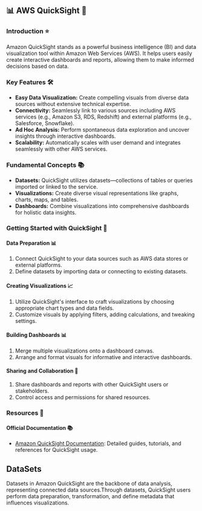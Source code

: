 ##  :bar_chart: AWS QuickSight :rocket:


### Introduction :star:

Amazon QuickSight stands as a powerful business intelligence (BI) and data visualization tool within Amazon Web Services (AWS). It helps users easily create interactive dashboards and reports, allowing them to make informed decisions based on data.

### Key Features :hammer_and_wrench:

- **Easy Data Visualization:** Create compelling visuals from diverse data sources without extensive technical expertise.
- **Connectivity:** Seamlessly link to various sources including AWS services (e.g., Amazon S3, RDS, Redshift) and external platforms (e.g., Salesforce, Snowflake).
- **Ad Hoc Analysis:** Perform spontaneous data exploration and uncover insights through interactive dashboards.
- **Scalability:** Automatically scales with user demand and integrates seamlessly with other AWS services.

### Fundamental Concepts :books:

- **Datasets:** QuickSight utilizes datasets—collections of tables or queries imported or linked to the service.
- **Visualizations:** Create diverse visual representations like graphs, charts, maps, and tables.
- **Dashboards:** Combine visualizations into comprehensive dashboards for holistic data insights.

### Getting Started with QuickSight :rocket:

#### Data Preparation :bar_chart:
1. Connect QuickSight to your data sources such as AWS data stores or external platforms.
2. Define datasets by importing data or connecting to existing datasets.

#### Creating Visualizations :chart_with_upwards_trend:
1. Utilize QuickSight's interface to craft visualizations by choosing appropriate chart types and data fields.
2. Customize visuals by applying filters, adding calculations, and tweaking settings.

#### Building Dashboards :bar_chart:
1. Merge multiple visualizations onto a dashboard canvas.
2. Arrange and format visuals for informative and interactive dashboards.

#### Sharing and Collaboration :handshake:
1. Share dashboards and reports with other QuickSight users or stakeholders.
2. Control access and permissions for shared resources.

### Resources :open_book:

#### Official Documentation :books:
- [Amazon QuickSight Documentation](https://docs.aws.amazon.com/quicksight/index.html): Detailed guides, tutorials, and references for QuickSight usage.



## DataSets
Datasets in Amazon QuickSight are the backbone of data analysis, representing connected data sources.Through datasets, QuickSight users perform data preparation, transformation, and define metadata that influences visualizations.



